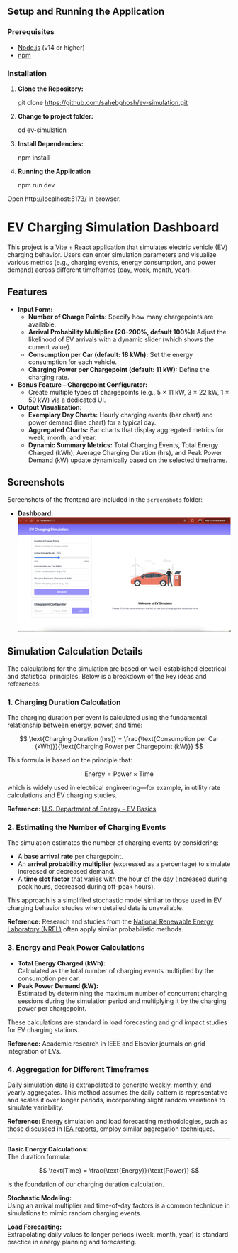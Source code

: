 ## Setup and Running the Application

### Prerequisites

- [Node.js](https://nodejs.org/) (v14 or higher)
- [npm](https://www.npmjs.com/)

### Installation

1. **Clone the Repository:**

   git clone https://github.com/sahebghosh/ev-simulation.git

2. **Change to project folder:**

   cd ev-simulation

3. **Install Dependencies:**

   npm install

4. **Running the Application**

   npm run dev

Open http://localhost:5173/ in browser.

# EV Charging Simulation Dashboard

This project is a Vite + React application that simulates electric vehicle (EV) charging behavior. Users can enter simulation parameters and visualize various metrics (e.g., charging events, energy consumption, and power demand) across different timeframes (day, week, month, year).

## Features

- **Input Form:**
  - **Number of Charge Points:** Specify how many chargepoints are available.
  - **Arrival Probability Multiplier (20–200%, default 100%):** Adjust the likelihood of EV arrivals with a dynamic slider (which shows the current value).
  - **Consumption per Car (default: 18 kWh):** Set the energy consumption for each vehicle.
  - **Charging Power per Chargepoint (default: 11 kW):** Define the charging rate.
- **Bonus Feature – Chargepoint Configurator:**
  - Create multiple types of chargepoints (e.g., 5 × 11 kW, 3 × 22 kW, 1 × 50 kW) via a dedicated UI.
- **Output Visualization:**
  - **Exemplary Day Charts:** Hourly charging events (bar chart) and power demand (line chart) for a typical day.
  - **Aggregated Charts:** Bar charts that display aggregated metrics for week, month, and year.
  - **Dynamic Summary Metrics:** Total Charging Events, Total Energy Charged (kWh), Average Charging Duration (hrs), and Peak Power Demand (kW) update dynamically based on the selected timeframe.

## Screenshots

Screenshots of the frontend are included in the `screenshots` folder:

- **Dashboard:**  
  ![Dashboard Screenshot](screenshots/Dashboard.png)

## Simulation Calculation Details

The calculations for the simulation are based on well-established electrical and statistical principles. Below is a breakdown of the key ideas and references:

### 1. Charging Duration Calculation

The charging duration per event is calculated using the fundamental relationship between energy, power, and time:

$$
\text{Charging Duration (hrs)} = \frac{\text{Consumption per Car (kWh)}}{\text{Charging Power per Chargepoint (kW)}}
$$

This formula is based on the principle that:

$$
\text{Energy} = \text{Power} \times \text{Time}
$$

which is widely used in electrical engineering—for example, in utility rate calculations and EV charging studies.

**Reference:** [U.S. Department of Energy – EV Basics](https://afdc.energy.gov/fuels/electric_basics.html)

### 2. Estimating the Number of Charging Events

The simulation estimates the number of charging events by considering:

- A **base arrival rate** per chargepoint.
- An **arrival probability multiplier** (expressed as a percentage) to simulate increased or decreased demand.
- A **time slot factor** that varies with the hour of the day (increased during peak hours, decreased during off-peak hours).

This approach is a simplified stochastic model similar to those used in EV charging behavior studies when detailed data is unavailable.

**Reference:** Research and studies from the [National Renewable Energy Laboratory (NREL)](https://www.nrel.gov/) often apply similar probabilistic methods.

### 3. Energy and Peak Power Calculations

- **Total Energy Charged (kWh):**  
  Calculated as the total number of charging events multiplied by the consumption per car.
- **Peak Power Demand (kW):**  
  Estimated by determining the maximum number of concurrent charging sessions during the simulation period and multiplying it by the charging power per chargepoint.

These calculations are standard in load forecasting and grid impact studies for EV charging stations.

**Reference:** Academic research in IEEE and Elsevier journals on grid integration of EVs.

### 4. Aggregation for Different Timeframes

Daily simulation data is extrapolated to generate weekly, monthly, and yearly aggregates. This method assumes the daily pattern is representative and scales it over longer periods, incorporating slight random variations to simulate variability.

**Reference:** Energy simulation and load forecasting methodologies, such as those discussed in [IEA reports](https://www.iea.org/), employ similar aggregation techniques.

---

**Basic Energy Calculations:**  
The duration formula:

$$
\text{Time} = \frac{\text{Energy}}{\text{Power}}
$$

is the foundation of our charging duration calculation.

**Stochastic Modeling:**  
Using an arrival multiplier and time-of-day factors is a common technique in simulations to mimic random charging events.

**Load Forecasting:**  
Extrapolating daily values to longer periods (week, month, year) is standard practice in energy planning and forecasting.
